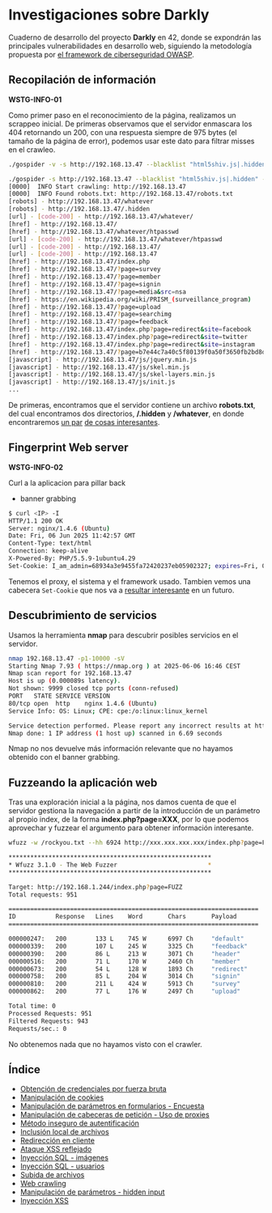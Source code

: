# Investigaciones sobre Darkly

Cuaderno de desarrollo del proyecto **Darkly** en 42, donde se expondrán las principales vulnerabilidades en desarrollo web, siguiendo la metodología propuesta por [el framework de ciberseguridad OWASP](https://owasp.org/www-project-web-security-testing-guide/).

## Recopilación de información
**WSTG-INFO-01**

Como primer paso en el reconocimiento de la página, realizamos un scrappeo inicial. De primeras observamos que el servidor enmascara los 404 retornando un 200, con una respuesta siempre de 975 bytes (el tamaño de la página de error), podemos usar este dato para filtrar misses en el crawleo.

```bash
./gospider -v -s http://192.168.13.47 --blacklist "html5shiv.js|.hidden" -d 3

./gospider -s http://192.168.13.47 --blacklist "html5shiv.js|.hidden" -d 3 -v
[0000]  INFO Start crawling: http://192.168.13.47
[0000]  INFO Found robots.txt: http://192.168.13.47/robots.txt
[robots] - http://192.168.13.47/whatever
[robots] - http://192.168.13.47/.hidden
[url] - [code-200] - http://192.168.13.47/whatever/
[href] - http://192.168.13.47/
[href] - http://192.168.13.47/whatever/htpasswd
[url] - [code-200] - http://192.168.13.47/whatever/htpasswd
[url] - [code-200] - http://192.168.13.47/
[url] - [code-200] - http://192.168.13.47
[href] - http://192.168.13.47/index.php
[href] - http://192.168.13.47/?page=survey
[href] - http://192.168.13.47/?page=member
[href] - http://192.168.13.47/?page=signin
[href] - http://192.168.13.47/?page=media&src=nsa
[href] - https://en.wikipedia.org/wiki/PRISM_(surveillance_program)
[href] - http://192.168.13.47/?page=upload
[href] - http://192.168.13.47/?page=searchimg
[href] - http://192.168.13.47/?page=feedback
[href] - http://192.168.13.47/index.php?page=redirect&site=facebook
[href] - http://192.168.13.47/index.php?page=redirect&site=twitter
[href] - http://192.168.13.47/index.php?page=redirect&site=instagram
[href] - http://192.168.13.47/?page=b7e44c7a40c5f80139f0a50f3650fb2bd8d00b0d24667c4c2ca32c88e13b758f
[javascript] - http://192.168.13.47/js/jquery.min.js
[javascript] - http://192.168.13.47/js/skel.min.js
[javascript] - http://192.168.13.47/js/skel-layers.min.js
[javascript] - http://192.168.13.47/js/init.js
...
```

De primeras, encontramos que el servidor contiene un archivo **robots.txt**, del cual encontramos dos directorios, **/.hidden** y **/whatever**, en donde encontraremos [un par](breaches/insecure_authentication_method.md) [de cosas interesantes](breaches/web_crawling.md).

## Fingerprint Web server
**WSTG-INFO-02**

Curl a la aplicacion para pillar back
- banner grabbing 

```bash
$ curl <IP> -I
HTTP/1.1 200 OK
Server: nginx/1.4.6 (Ubuntu)
Date: Fri, 06 Jun 2025 11:42:57 GMT
Content-Type: text/html
Connection: keep-alive
X-Powered-By: PHP/5.5.9-1ubuntu4.29
Set-Cookie: I_am_admin=68934a3e9455fa72420237eb05902327; expires=Fri, 06-Jun-2025 12:42:57 GMT; Max-Age=3600
```

Tenemos el proxy, el sistema y el framework usado. Tambien vemos una cabecera `Set-Cookie` que nos va a [resultar interesante](./cookie_tampering.md) en un futuro.

## Descubrimiento de servicios
Usamos la herramienta **nmap** para descubrir posibles servicios en el servidor.

```bash
nmap 192.168.13.47 -p1-10000 -sV
Starting Nmap 7.93 ( https://nmap.org ) at 2025-06-06 16:46 CEST
Nmap scan report for 192.168.13.47
Host is up (0.000089s latency).
Not shown: 9999 closed tcp ports (conn-refused)
PORT   STATE SERVICE VERSION
80/tcp open  http    nginx 1.4.6 (Ubuntu)
Service Info: OS: Linux; CPE: cpe:/o:linux:linux_kernel

Service detection performed. Please report any incorrect results at https://nmap.org/submit/ .
Nmap done: 1 IP address (1 host up) scanned in 6.69 seconds
```

Nmap no nos devuelve más información relevante que no hayamos obtenido con el banner grabbing.

## Fuzzeando la aplicación web
Tras una exploración inicial a la página, nos damos cuenta de que el servidor gestiona la navegación a partir de la introducción de un parámetro al propio index, de la forma **index.php?page=XXX**, por lo que podemos aprovechar y fuzzear el argumento para obtener información interesante.

```bash
wfuzz -w /rockyou.txt --hh 6924 http://xxx.xxx.xxx.xxx/index.php?page=FUZZ

********************************************************
* Wfuzz 3.1.0 - The Web Fuzzer                         *
********************************************************

Target: http://192.168.1.244/index.php?page=FUZZ
Total requests: 951

=====================================================================
ID           Response   Lines    Word       Chars       Payload                                                                                                     
=====================================================================

000000247:   200        133 L    745 W      6997 Ch     "default"                                                                                                   
000000339:   200        107 L    245 W      3325 Ch     "feedback"                                                                                                  
000000390:   200        86 L     213 W      3071 Ch     "header"                                                                                                    
000000516:   200        71 L     170 W      2460 Ch     "member"                                                                                                    
000000673:   200        54 L     128 W      1893 Ch     "redirect"                                                                                                  
000000758:   200        85 L     204 W      3014 Ch     "signin"                                                                                                    
000000810:   200        211 L    424 W      5913 Ch     "survey"                                                                                                    
000000862:   200        77 L     176 W      2497 Ch     "upload"                                                                                                    

Total time: 0
Processed Requests: 951
Filtered Requests: 943
Requests/sec.: 0

```

No obtenemos nada que no hayamos visto con el crawler.

## Índice
- [Obtención de credenciales por fuerza bruta](./breaches/brute_force.md)
- [Manipulación de cookies](./breaches/cookie_tampering.md)
- [Manipulación de parámetros en formularios - Encuesta](./breaches/form_tampering_surveys.md)
- [Manipulación de cabeceras de petición - Uso de proxies](./breaches/form_tampering_surveys.md)
- [Método inseguro de autentificación](./breaches/insecure_authentication_method.md)
- [Inclusión local de archivos](./breaches/local_file_inclusion.md)
- [Redirección en cliente](./breaches/open_redirect.md)
- [Ataque XSS reflejado](./breaches/reflected_xss_attack.md)
- [Inyección SQL - imágenes](./breaches/sql_injection_images.md)
- [Inyección SQL - usuarios](./breaches/sql_injection_users.md)
- [Subida de archivos](./breaches/unrestricted_file_upload.md)
- [Web crawling](./breaches/web_crawling.md)
- [Manipulación de parámetros - hidden input](./breaches/web_parameter_tampering.md)
- [Inyección XSS](./breaches/xss_injection.md)